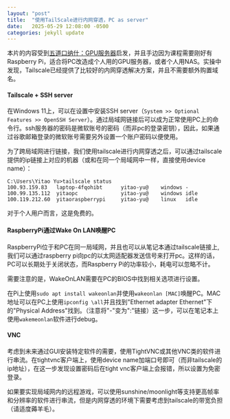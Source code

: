 ```yaml
---
layout: "post"
title:  "使用TailScale进行内网穿透，PC as server"
date:   2025-05-29 12:08:00 -0500
categories: jekyll update
---
```


本片的内容受到[五道口纳什：GPU服务器](https://www.bilibili.com/video/BV1PYfpYdEPx/?spm_id_from=333.1387.search.video_card.click)启发，并且手边因为课程需要刚好有Raspberry Pi，适合将PC改造成个人用的GPU服务器，或者个人用NAS。实操中发现，Tailscale已经提供了比较好的内网穿透解决方案，并且不需要额外购置域名。

#### Tailscale + SSH server

在Windows 11上，可以在设置中安装SSH server（`System >> Optional Features >> OpenSSH Server`）。通过局域网链接后可以成为正常使用PC上的命令行。ssh服务器的密码是微软账号的密码（而非pc的登录密钥），因此，如果通过谷歌邮箱登录的微软账号需要另外设置一个账户密码以便使用。

为了跨局域网进行链接，我们使用tailscale进行内网穿透之后，可以通过tailscale提供的ip链接上对应的机器（或和在同一个局域网中一样，直接使用device name）：

~~~
C:\Users\Yitao Yu>tailscale status
100.93.159.83   laptop-4fqohibt      yitao-yu@    windows -
100.99.135.112  yitaopc              yitao-yu@    windows idle
100.119.212.60  yitaoraspberrypi     yitao-yu@    linux   idle
~~~

对于个人用户而言，这是免费的。

#### RaspberryPi通过Wake On LAN唤醒PC

RaspberryPi位于和PC在同一局域网，并且也可以从笔记本通过tailscale链接上, 我们可以通过raspberry pi向pc的以太网适配器发送信号来打开pc。这样的话，PC可以长期处于关闭状态，而Raspberry Pi的功率较小，耗电可以忽略不计。

需要注意的是，WakeOnLAN需要在PC的BIOS中找到相关选项进行设置。

在Pi上使用`sudo apt install wakeonlan`并使用`wakeonlan [MAC]`唤醒PC。MAC地址可以在PC上使用`ipconfig \all`并且找到"Ethernet adapter Ethernet"下的"Physical Address"找到。（注意将"-"变为":"链接）这一步，可以在笔记本上使用`wakemeonlan`软件进行debug。

#### VNC

考虑到未来通过GUI安装特定软件的需要，使用TightVNC或其他VNC类的软件进行串流。在tightvnc客户端上，使用device name加端口号即可（而非tailscale的ip地址），在这一步发现设置密码后在tight vnc客户端上会报错，所以设置为免密登录。

如果要实现局域网内的远程游戏，可以使用sunshine/moonlight等支持更高帧率和分辨率的软件进行串流，但是内网穿透的环境下需要考虑到tailscale的带宽负担（请适度薅羊毛）。